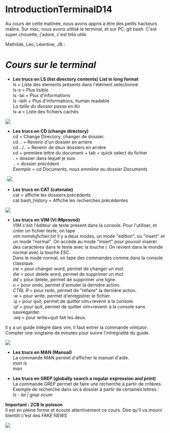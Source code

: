 # IntroductionTerminalD14
Au cours de cette matinée, nous avons appris à être des petits hackeurs malins. Sur mac, nous avons utilisé le terminal, et sur PC, git bash. C'est super chouette, j'adore, c'est très utile.

Mathilde, Léo, Léontine, JB : 

# *Cours sur le terminal*

* **Les trucs en LS (list directory contents)** **List in long format**  
ls = Liste des elements présents dans l'élément selectionné  
ls-s = Plus lisible  
ls -lai = Plus d'informations  
ls -laih = Plus d'informations, human readable  
*La taille du dossier passe en Ko*  
ls-a = Liste des fichiers cachés  


![](https://i.imgur.com/4fbskQo.png)


* **Les trucs en CD (change directory)**  
cd = Change Directory, changer de dossier.  
cd .. = Revenir d'un dossier en arrière  
cd ../.. = Revenir de deux dossiers en arrière  
cd + première lettre du document + tab = quick select du fichier  
. =  dossier dans lequel je suis  
.. = dossier précédent  
*Exemple = cd Documents, nous emmène au dossier Documents*  


-![](https://i.imgur.com/ILLn4bZ.gif)


* **Les trucs en CAT (catenate)**  
cat = affiche les dossiers précédents  
cat bash_history = Affiche les recherches précédentes  


![](https://i.imgur.com/Nnc8AJQ.png)


* **Les trucs en VIM (Vi IMproved)**  
VIM c'est l'éditeur de texte présent dans la console.
Pour l'utiliser, et créer un fichier texte, on tape  
*vim nomdufichier.txt*
Il y a deux modes, un mode "édition", ou "insert" et un mode "normal".
On accède au mode "insert" pour pouvoir insérer des caractères dans le texte avec la touche *i*. On revient dans le monde normal avec la touche *ESC*.  
Dans le mode normal, on tape des commandes comme dans la console classique.  
*cw* = pour changer word, permet de changer un mot.  
*dw* = pour delete word, permet de supprimer un mot.  
*dd* = pour delete, permet de supprimer une ligne.  
*u* = pour undo, permet d'annuler la dernière action.  
*CTRL R* = pour redo, permet de "refaire" la dernière action.  
*:w* = pour write, permet d'enregistrer le fichier.  
*:q* = pour quit, permet de quitter vim+revenir à la console.  
*:q!* = pour quit, permet de quitter vim+revenir à la console sans sauvegarder.  
*:wq* = pour write+quit fait les deux.  

Il y a un guide intégré dans vim, il faut entrer la commande *vimtutor*. Compter une vingtaine de minutes pour suivre l'intrégralité du guide.  


![](https://i.imgur.com/Gqmdmb3.png)


* **Les trucs en MAN (Manual)**  
La commande MAN permet d'afficher le manuel d'aide.  
*man ls*  
*man*  

* **Les trucs en GREP (globally search a regular expression and print)**  
La commande GREP permet de faire une recherche à partir de critères.   
Exemple de recherche dans un à dossier à partir de certaines lettres :  
*ls - lai | grep ocum*  


**Important : 2CB le poisson**  
Il est en pleine forme et écoute attentivement ce cours. Dire qu'il va mourir bientôt c'est des *FAKE NEWS*  

![](https://i.imgur.com/mSBUURW.jpg)
